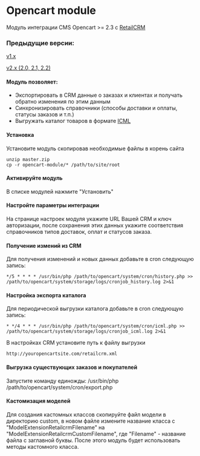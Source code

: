Opencart module
===============

Модуль интеграции CMS Opencart >= 2.3 c [RetailCRM](http://retailcrm.ru)

### Предыдущие версии:

[v1.x](https://github.com/retailcrm/opencart-module/tree/v1.x)

[v2.x (2.0, 2.1, 2.2)](https://github.com/retailcrm/opencart-module/tree/v2.2)

#### Модуль позволяет:

* Экспортировать в CRM данные о заказах и клиентах и получать обратно изменения по этим данным
* Синхронизировать справочники (способы доставки и оплаты, статусы заказов и т.п.)
* Выгружать каталог товаров в формате [ICML](http://www.retailcrm.ru/docs/Developers/ICML)

#### Установка

Установите модуль скопировав необходимые файлы в корень сайта

```
unzip master.zip
cp -r opencart-module/* /path/to/site/root
```

#### Активируйте модуль

В списке модулей нажмите "Установить"

#### Настройте параметры интеграции

На странице настроек модуля укажите URL Вашей CRM и ключ авторизации, после сохранения этих данных укажите соответствия справочников типов доставок, оплат и статусов заказа.

#### Получение измений из CRM

Для получения изменений и новых данных добавьте в cron следующую запись:

```
*/5 * * * * /usr/bin/php /path/to/opencart/system/cron/history.php >> /path/to/opencart/system/storage/logs/cronjob_history.log 2>&1
```

#### Настройка экспорта каталога

Для периодической выгрузки каталога добавьте в cron следующую запись:

```
* */4 * * * /usr/bin/php /path/to/opencart/system/cron/icml.php >> /path/to/opencart/system/storage/logs/cronjob_icml.log 2>&1
```

В настройках CRM установите путь к файлу выгрузки

```
http://youropencartsite.com/retailcrm.xml
```

#### Выгрузка существующих заказов и покупателей

Запустите команду единожды:
/usr/bin/php /path/to/opencart/system/cron/export.php

#### Кастомизация моделей

Для создания кастомных классов скопируйте файл модели в директорию custom, в новом файле измените название класса с "ModelExtensionRetailcrmFilename" на "ModelExtensionRetailcrmCustomFilename", где "Filename" - название файла с заглавной буквы. После этого модуль будет использовать методы кастомного класса.